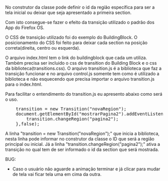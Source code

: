 <p>No construtor da classe pode definir o id da região específica para ser a tela inicial ou deixar que seja apresentado a primeira section.</p>
<p>Com isto consegue-se fazer o efeito da transição utilizado o padrão dos App do Firefox OS.</p>
<p>O CSS de transição utilizado foi do exemplo do BuildingBlock. O posicionamento do CSS foi feito para deixar cada section na posição correta(direita, centro ou esquerda).</p>
<p>O arquivo index.html tem o link do buildingblock que cada um utiliza. Também precisa ser incluido o css de transition do Building Block e o css da biblioteca(transitions.css). O arquivo transition.js é a biblioteca que faz a transição funcionar e no arquivo control.js somente tem como é utilizado a biblioteca e não esquecendo que precisa importar o arquivo transition.js para o index.html.</p>
<p>Para facilitar o entendimento do transition.js eu apresento abaixo como será o uso.</p>
<pre>
    transition = new Transition("novaRegion");
    document.getElementById("mostrarPagina2").addEventListener("click", function(event) {
        transition.changeRegion("pagina2");
    },false);
</pre>
<p>A linha "transition = new Transition("novaRegion");" que inicia a biblioteca, nesta linha pode informar no construtor da classe o ID que será a região principal ou inicial.
 Já a linha "transition.changeRegion("pagina2");" ativa a transição no qual tem de ser informado o id da section que será mostrada.</p>
<p>BUG:</p>
<ul>
    <li>Caso o usuário não aguarde a animação terminar e já clicar para mudar de tela vai ficar tela uma em cima da outra.</li>
</ul>